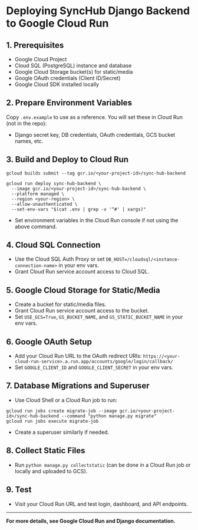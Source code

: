 # Deploying SyncHub Django Backend to Google Cloud Run

## 1. Prerequisites
- Google Cloud Project
- Cloud SQL (PostgreSQL) instance and database
- Google Cloud Storage bucket(s) for static/media
- Google OAuth credentials (Client ID/Secret)
- Google Cloud SDK installed locally

## 2. Prepare Environment Variables
Copy `.env.example` to use as a reference. You will set these in Cloud Run (not in the repo):
- Django secret key, DB credentials, OAuth credentials, GCS bucket names, etc.

## 3. Build and Deploy to Cloud Run
```
gcloud builds submit --tag gcr.io/<your-project-id>/sync-hub-backend

gcloud run deploy sync-hub-backend \
  --image gcr.io/<your-project-id>/sync-hub-backend \
  --platform managed \
  --region <your-region> \
  --allow-unauthenticated \
  --set-env-vars "$(cat .env | grep -v '^#' | xargs)"
```
- Set environment variables in the Cloud Run console if not using the above command.

## 4. Cloud SQL Connection
- Use the Cloud SQL Auth Proxy or set `DB_HOST=/cloudsql/<instance-connection-name>` in your env vars.
- Grant Cloud Run service account access to Cloud SQL.

## 5. Google Cloud Storage for Static/Media
- Create a bucket for static/media files.
- Grant Cloud Run service account access to the bucket.
- Set `USE_GCS=True`, `GS_BUCKET_NAME`, and `GS_STATIC_BUCKET_NAME` in your env vars.

## 6. Google OAuth Setup
- Add your Cloud Run URL to the OAuth redirect URIs:
  `https://<your-cloud-run-service>.a.run.app/accounts/google/login/callback/`
- Set `GOOGLE_CLIENT_ID` and `GOOGLE_CLIENT_SECRET` in your env vars.

## 7. Database Migrations and Superuser
- Use Cloud Shell or a Cloud Run job to run:
```
gcloud run jobs create migrate-job --image gcr.io/<your-project-id>/sync-hub-backend --command "python manage.py migrate"
gcloud run jobs execute migrate-job
```
- Create a superuser similarly if needed.

## 8. Collect Static Files
- Run `python manage.py collectstatic` (can be done in a Cloud Run job or locally and uploaded to GCS).

## 9. Test
- Visit your Cloud Run URL and test login, dashboard, and API endpoints.

---

**For more details, see Google Cloud Run and Django documentation.** 